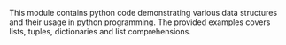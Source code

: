 This module contains python code demonstrating various data structures and their usage in python programming. The provided examples covers lists, tuples, dictionaries and list comprehensions.